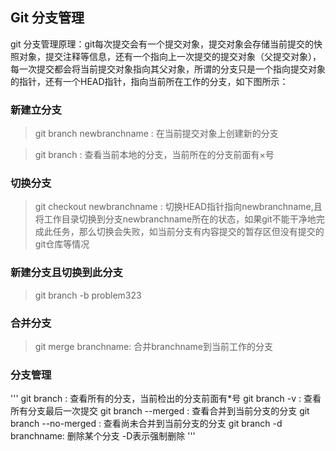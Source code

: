 ## Git 分支管理

git 分支管理原理：git每次提交会有一个提交对象，提交对象会存储当前提交的快照对象，提交注释等信息，还有一个指向上一次提交的提交对象（父提交对象），每一次提交都会将当前提交对象指向其父对象，所谓的分支只是一个指向提交对象的指针，还有一个HEAD指针，指向当前所在工作的分支，如下图所示：

### 新建立分支
> git branch newbranchname : 在当前提交对象上创建新的分支

> git branch : 查看当前本地的分支，当前所在的分支前面有×号

### 切换分支
> git checkout newbranchname : 切换HEAD指针指向newbranchname,且将工作目录切换到分支newbranchname所在的状态，如果git不能干净地完成此任务，那么切换会失败，如当前分支有内容提交的暂存区但没有提交的git仓库等情况

### 新建分支且切换到此分支
> git branch -b problem323

### 合并分支
> git merge branchname: 合并branchname到当前工作的分支

### 分支管理
'''
git branch : 查看所有的分支，当前检出的分支前面有*号
git branch -v : 查看所有分支最后一次提交
git branch --merged : 查看合并到当前分支的分支
git branch --no-merged : 查看尚未合并到当前分支的分支
git branch -d branchname: 删除某个分支 -D表示强制删除
'''
